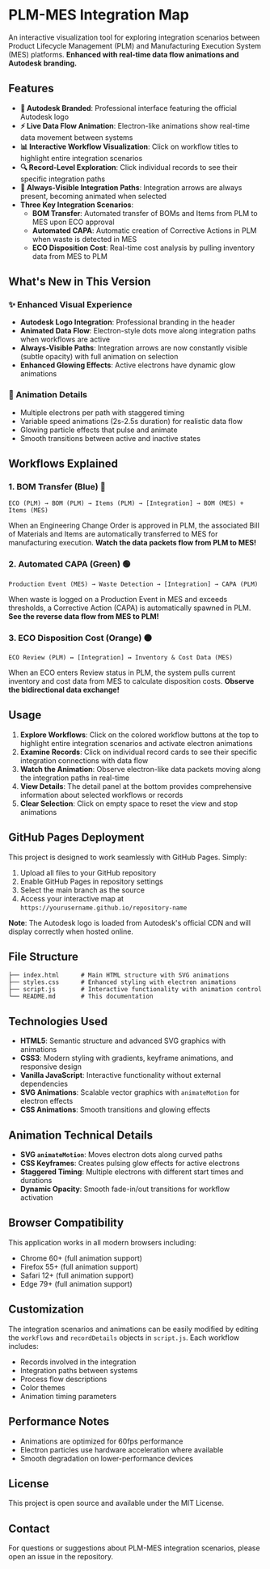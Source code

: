 # PLM-MES Integration Map

An interactive visualization tool for exploring integration scenarios between Product Lifecycle Management (PLM) and Manufacturing Execution System (MES) platforms. **Enhanced with real-time data flow animations and Autodesk branding.**

## Features

- **🎨 Autodesk Branded**: Professional interface featuring the official Autodesk logo
- **⚡ Live Data Flow Animation**: Electron-like animations show real-time data movement between systems
- **📊 Interactive Workflow Visualization**: Click on workflow titles to highlight entire integration scenarios
- **🔍 Record-Level Exploration**: Click individual records to see their specific integration paths
- **🔄 Always-Visible Integration Paths**: Integration arrows are always present, becoming animated when selected
- **Three Key Integration Scenarios**:
  - **BOM Transfer**: Automated transfer of BOMs and Items from PLM to MES upon ECO approval
  - **Automated CAPA**: Automatic creation of Corrective Actions in PLM when waste is detected in MES
  - **ECO Disposition Cost**: Real-time cost analysis by pulling inventory data from MES to PLM

## What's New in This Version

### ✨ Enhanced Visual Experience
- **Autodesk Logo Integration**: Professional branding in the header
- **Animated Data Flow**: Electron-style dots move along integration paths when workflows are active
- **Always-Visible Paths**: Integration arrows are now constantly visible (subtle opacity) with full animation on selection
- **Enhanced Glowing Effects**: Active electrons have dynamic glow animations

### 🔬 Animation Details
- Multiple electrons per path with staggered timing
- Variable speed animations (2s-2.5s duration) for realistic data flow
- Glowing particle effects that pulse and animate
- Smooth transitions between active and inactive states

## Workflows Explained

### 1. BOM Transfer (Blue) 🔵
```
ECO (PLM) → BOM (PLM) → Items (PLM) → [Integration] → BOM (MES) + Items (MES)
```
When an Engineering Change Order is approved in PLM, the associated Bill of Materials and Items are automatically transferred to MES for manufacturing execution. **Watch the data packets flow from PLM to MES!**

### 2. Automated CAPA (Green) 🟢
```
Production Event (MES) → Waste Detection → [Integration] → CAPA (PLM)
```
When waste is logged on a Production Event in MES and exceeds thresholds, a Corrective Action (CAPA) is automatically spawned in PLM. **See the reverse data flow from MES to PLM!**

### 3. ECO Disposition Cost (Orange) 🟠
```
ECO Review (PLM) ↔ [Integration] ↔ Inventory & Cost Data (MES)
```
When an ECO enters Review status in PLM, the system pulls current inventory and cost data from MES to calculate disposition costs. **Observe the bidirectional data exchange!**

## Usage

1. **Explore Workflows**: Click on the colored workflow buttons at the top to highlight entire integration scenarios and activate electron animations
2. **Examine Records**: Click on individual record cards to see their specific integration connections with data flow
3. **Watch the Animation**: Observe electron-like data packets moving along the integration paths in real-time
4. **View Details**: The detail panel at the bottom provides comprehensive information about selected workflows or records
5. **Clear Selection**: Click on empty space to reset the view and stop animations

## GitHub Pages Deployment

This project is designed to work seamlessly with GitHub Pages. Simply:

1. Upload all files to your GitHub repository
2. Enable GitHub Pages in repository settings
3. Select the main branch as the source
4. Access your interactive map at `https://yourusername.github.io/repository-name`

**Note**: The Autodesk logo is loaded from Autodesk's official CDN and will display correctly when hosted online.

## File Structure

```
├── index.html      # Main HTML structure with SVG animations
├── styles.css      # Enhanced styling with electron animations
├── script.js       # Interactive functionality with animation control
└── README.md       # This documentation
```

## Technologies Used

- **HTML5**: Semantic structure and advanced SVG graphics with animations
- **CSS3**: Modern styling with gradients, keyframe animations, and responsive design
- **Vanilla JavaScript**: Interactive functionality without external dependencies
- **SVG Animations**: Scalable vector graphics with `animateMotion` for electron effects
- **CSS Animations**: Smooth transitions and glowing effects

## Animation Technical Details

- **SVG `animateMotion`**: Moves electron dots along curved paths
- **CSS Keyframes**: Creates pulsing glow effects for active electrons
- **Staggered Timing**: Multiple electrons with different start times and durations
- **Dynamic Opacity**: Smooth fade-in/out transitions for workflow activation

## Browser Compatibility

This application works in all modern browsers including:
- Chrome 60+ (full animation support)
- Firefox 55+ (full animation support)
- Safari 12+ (full animation support)
- Edge 79+ (full animation support)

## Customization

The integration scenarios and animations can be easily modified by editing the `workflows` and `recordDetails` objects in `script.js`. Each workflow includes:

- Records involved in the integration
- Integration paths between systems
- Process flow descriptions
- Color themes
- Animation timing parameters

## Performance Notes

- Animations are optimized for 60fps performance
- Electron particles use hardware acceleration where available
- Smooth degradation on lower-performance devices

## License

This project is open source and available under the MIT License.

## Contact

For questions or suggestions about PLM-MES integration scenarios, please open an issue in the repository. 